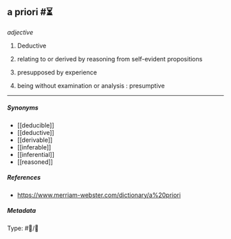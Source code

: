 
## a priori  #⏳ 

_adjective_

1. Deductive

2. relating to or derived by reasoning from self-evident propositions

3. presupposed by experience

4. being without examination or analysis : presumptive

___

##### Synonyms

-   [[deducible]]
-   [[deductive]]
-   [[derivable]]
-   [[inferable]]
-   [[inferential]]
-   [[reasoned]]

##### References 

- https://www.merriam-webster.com/dictionary/a%20priori

##### Metadata

Type: #💬/💬 
